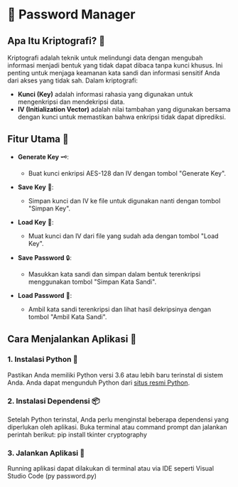 # 🔐 Password Manager

## Apa Itu Kriptografi? 🤔

Kriptografi adalah teknik untuk melindungi data dengan mengubah informasi menjadi bentuk yang tidak dapat dibaca tanpa kunci khusus. Ini penting untuk menjaga keamanan kata sandi dan informasi sensitif Anda dari akses yang tidak sah. Dalam kriptografi:

- **Kunci (Key)** adalah informasi rahasia yang digunakan untuk mengenkripsi dan mendekripsi data.
- **IV (Initialization Vector)** adalah nilai tambahan yang digunakan bersama dengan kunci untuk memastikan bahwa enkripsi tidak dapat diprediksi.

## Fitur Utama 🌟

- **Generate Key** 🗝️: 
  - Buat kunci enkripsi AES-128 dan IV dengan tombol "Generate Key".
  
- **Save Key** 💾:
  - Simpan kunci dan IV ke file untuk digunakan nanti dengan tombol "Simpan Key".
  
- **Load Key** 📂:
  - Muat kunci dan IV dari file yang sudah ada dengan tombol "Load Key".
  
- **Save Password** 🔒:
  - Masukkan kata sandi dan simpan dalam bentuk terenkripsi menggunakan tombol "Simpan Kata Sandi".
  
- **Load Password** 🧩:
  - Ambil kata sandi terenkripsi dan lihat hasil dekripsinya dengan tombol "Ambil Kata Sandi".

## Cara Menjalankan Aplikasi 🚀

### 1. Instalasi Python 🐍

Pastikan Anda memiliki Python versi 3.6 atau lebih baru terinstal di sistem Anda. Anda dapat mengunduh Python dari [situs resmi Python](https://www.python.org/downloads/).

### 2. Instalasi Dependensi 📦

Setelah Python terinstal, Anda perlu menginstal beberapa dependensi yang diperlukan oleh aplikasi. Buka terminal atau command prompt dan jalankan perintah berikut:
pip install tkinter cryptography

### 3. Jalankan Aplikasi 🏃

Running aplikasi dapat dilakukan di terminal atau via IDE seperti Visual Studio Code (py password.py)
